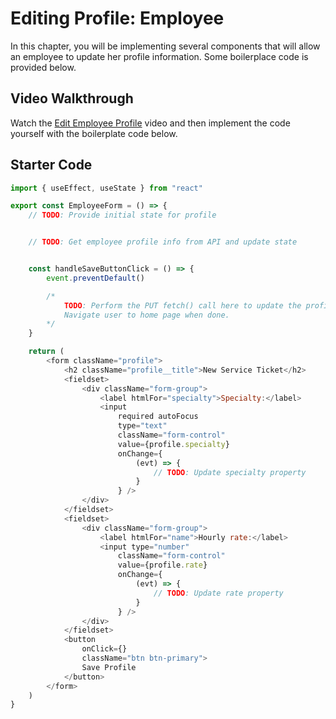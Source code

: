 # Editing Profile: Employee

In this chapter, you will be implementing several components that will allow an employee to update her profile information. Some boilerplace code is provided below.

## Video Walkthrough

Watch the [Edit Employee Profile](https://watch.screencastify.com/v/zQvaC71N4MmJTtwU95v0) video and then implement the code yourself with the boilerplate code below.

## Starter Code

```js
import { useEffect, useState } from "react"

export const EmployeeForm = () => {
    // TODO: Provide initial state for profile


    // TODO: Get employee profile info from API and update state


    const handleSaveButtonClick = () => {
        event.preventDefault()

        /*
            TODO: Perform the PUT fetch() call here to update the profile.
            Navigate user to home page when done.
        */
    }

    return (
        <form className="profile">
            <h2 className="profile__title">New Service Ticket</h2>
            <fieldset>
                <div className="form-group">
                    <label htmlFor="specialty">Specialty:</label>
                    <input
                        required autoFocus
                        type="text"
                        className="form-control"
                        value={profile.specialty}
                        onChange={
                            (evt) => {
                                // TODO: Update specialty property
                            }
                        } />
                </div>
            </fieldset>
            <fieldset>
                <div className="form-group">
                    <label htmlFor="name">Hourly rate:</label>
                    <input type="number"
                        className="form-control"
                        value={profile.rate}
                        onChange={
                            (evt) => {
                                // TODO: Update rate property
                            }
                        } />
                </div>
            </fieldset>
            <button
                onClick={}
                className="btn btn-primary">
                Save Profile
            </button>
        </form>
    )
}
```
